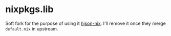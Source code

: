 # nixpkgs.lib

Soft fork for the purpose of using it [hjson-nix](https://github.com/Dich0tomy/hjson-nix).
I'll remove it once they merge `default.nix` in upstream.
